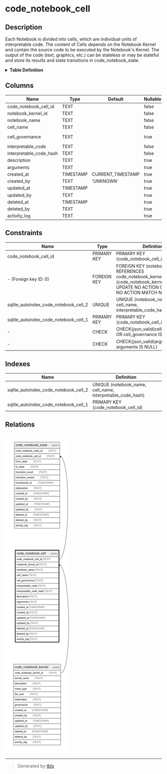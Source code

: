 # code_notebook_cell

## Description

Each Notebook is divided into cells, which are individual units of interpretable code.  The content of Cells depends on the Notebook Kernel and contain the source code to be  executed by the Notebook's Kernel. The output of the code (text, graphics, etc.) can be  stateless or may be stateful and store its results and state transitions in code_notebook_state.

<details>
<summary><strong>Table Definition</strong></summary>

```sql
CREATE TABLE "code_notebook_cell" (
    "code_notebook_cell_id" TEXT PRIMARY KEY NOT NULL,
    "notebook_kernel_id" TEXT NOT NULL,
    "notebook_name" TEXT NOT NULL,
    "cell_name" TEXT NOT NULL,
    "cell_governance" TEXT CHECK(json_valid(cell_governance) OR cell_governance IS NULL),
    "interpretable_code" TEXT NOT NULL,
    "interpretable_code_hash" TEXT NOT NULL,
    "description" TEXT,
    "arguments" TEXT CHECK(json_valid(arguments) OR arguments IS NULL),
    "created_at" TIMESTAMP DEFAULT CURRENT_TIMESTAMP,
    "created_by" TEXT DEFAULT 'UNKNOWN',
    "updated_at" TIMESTAMP,
    "updated_by" TEXT,
    "deleted_at" TIMESTAMP,
    "deleted_by" TEXT,
    "activity_log" TEXT,
    FOREIGN KEY("notebook_kernel_id") REFERENCES "code_notebook_kernel"("code_notebook_kernel_id"),
    UNIQUE("notebook_name", "cell_name", "interpretable_code_hash")
)
```

</details>

## Columns

| Name                    | Type      | Default           | Nullable | Children                                      | Parents                                         | Comment                                                                                           |
| ----------------------- | --------- | ----------------- | -------- | --------------------------------------------- | ----------------------------------------------- | ------------------------------------------------------------------------------------------------- |
| code_notebook_cell_id   | TEXT      |                   | false    | [code_notebook_state](code_notebook_state.md) |                                                 | code_notebook_cell primary key                                                                    |
| notebook_kernel_id      | TEXT      |                   | false    |                                               | [code_notebook_kernel](code_notebook_kernel.md) |                                                                                                   |
| notebook_name           | TEXT      |                   | false    |                                               |                                                 |                                                                                                   |
| cell_name               | TEXT      |                   | false    |                                               |                                                 |                                                                                                   |
| cell_governance         | TEXT      |                   | true     |                                               |                                                 | any idempotency, versioning, hash, branch, tag or other "governance" data (dependent on the cell) |
| interpretable_code      | TEXT      |                   | false    |                                               |                                                 |                                                                                                   |
| interpretable_code_hash | TEXT      |                   | false    |                                               |                                                 |                                                                                                   |
| description             | TEXT      |                   | true     |                                               |                                                 |                                                                                                   |
| arguments               | TEXT      |                   | true     |                                               |                                                 | {"isSqlDomainZodDescrMeta":true,"isJsonText":true}                                                |
| created_at              | TIMESTAMP | CURRENT_TIMESTAMP | true     |                                               |                                                 |                                                                                                   |
| created_by              | TEXT      | 'UNKNOWN'         | true     |                                               |                                                 |                                                                                                   |
| updated_at              | TIMESTAMP |                   | true     |                                               |                                                 |                                                                                                   |
| updated_by              | TEXT      |                   | true     |                                               |                                                 |                                                                                                   |
| deleted_at              | TIMESTAMP |                   | true     |                                               |                                                 |                                                                                                   |
| deleted_by              | TEXT      |                   | true     |                                               |                                                 |                                                                                                   |
| activity_log            | TEXT      |                   | true     |                                               |                                                 | {"isSqlDomainZodDescrMeta":true,"isJsonSqlDomain":true}                                           |

## Constraints

| Name                                  | Type        | Definition                                                                                                                                    |
| ------------------------------------- | ----------- | --------------------------------------------------------------------------------------------------------------------------------------------- |
| code_notebook_cell_id                 | PRIMARY KEY | PRIMARY KEY (code_notebook_cell_id)                                                                                                           |
| - (Foreign key ID: 0)                 | FOREIGN KEY | FOREIGN KEY (notebook_kernel_id) REFERENCES code_notebook_kernel (code_notebook_kernel_id) ON UPDATE NO ACTION ON DELETE NO ACTION MATCH NONE |
| sqlite_autoindex_code_notebook_cell_2 | UNIQUE      | UNIQUE (notebook_name, cell_name, interpretable_code_hash)                                                                                    |
| sqlite_autoindex_code_notebook_cell_1 | PRIMARY KEY | PRIMARY KEY (code_notebook_cell_id)                                                                                                           |
| -                                     | CHECK       | CHECK(json_valid(cell_governance) OR cell_governance IS NULL)                                                                                 |
| -                                     | CHECK       | CHECK(json_valid(arguments) OR arguments IS NULL)                                                                                             |

## Indexes

| Name                                  | Definition                                                 |
| ------------------------------------- | ---------------------------------------------------------- |
| sqlite_autoindex_code_notebook_cell_2 | UNIQUE (notebook_name, cell_name, interpretable_code_hash) |
| sqlite_autoindex_code_notebook_cell_1 | PRIMARY KEY (code_notebook_cell_id)                        |

## Relations

![er](code_notebook_cell.svg)

---

> Generated by [tbls](https://github.com/k1LoW/tbls)
